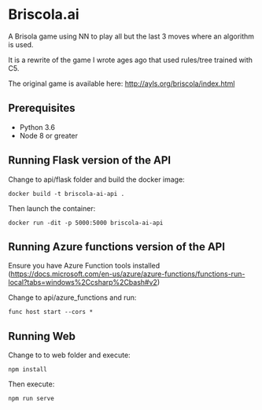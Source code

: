 # Briscola.ai

A Brisola game using NN to play all but the last 3 moves where an algorithm is used.

It is a rewrite of the game I wrote ages ago that used rules/tree trained with C5. 

The original game is available here: http://ayls.org/briscola/index.html

## Prerequisites

- Python 3.6
- Node 8 or greater

## Running Flask version of the API

Change to api/flask folder and build the docker image:
```
docker build -t briscola-ai-api .
```

Then launch the container:
```
docker run -dit -p 5000:5000 briscola-ai-api
```

## Running Azure functions version of the API

Ensure you have Azure Function tools installed (https://docs.microsoft.com/en-us/azure/azure-functions/functions-run-local?tabs=windows%2Ccsharp%2Cbash#v2)

Change to api/azure_functions and run:
```
func host start --cors *
```
## Running Web

Change to to web folder and execute:
```
npm install
```

Then execute:
```
npm run serve
```